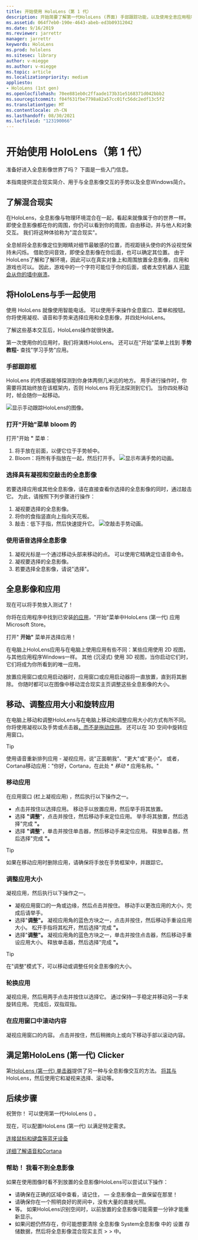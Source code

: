 ```yaml
---
title: 开始使用 HoloLens（第 1 代）
description: 开始简要了解第一代HoloLens (界面) 手部跟踪功能，以及使用全息应用程序。
ms.assetid: 064f7eb0-190e-4643-abeb-ed3b09312042
ms.date: 9/16/2019
ms.reviewer: jarrettr
manager: jarrettr
keywords: HoloLens
ms.prod: hololens
ms.sitesec: library
author: v-miegge
ms.author: v-miegge
ms.topic: article
ms.localizationpriority: medium
appliesto:
- HoloLens (1st gen)
ms.openlocfilehash: 70ee881eb0c2ffaade173b31e5168371d042bbb2
ms.sourcegitcommit: f04f631fbe7798a82a57cc01fc56dc2edf13c5f2
ms.translationtype: MT
ms.contentlocale: zh-CN
ms.lasthandoff: 08/30/2021
ms.locfileid: "123190066"
---
```

# <a name="getting-around-hololens-1st-gen"></a>开始使用 HoloLens（第 1 代）

准备好进入全息影像世界了吗？ 下面是一些入门信息。

本指南提供混合现实简介、用于与全息影像交互的手势以及全息Windows简介。

## <a name="discover-mixed-reality"></a>了解混合现实

在HoloLens，全息影像与物理环境混合在一起，看起来就像属于你的世界一样。 即使全息影像都在你的周围，你仍可以看到你的周围，自由移动，并与他人和对象交互。 我们将这种体验称为"混合现实"。

全息帧将全息影像定位到眼睛对细节最敏感的位置，而视距镜头使你的外设视觉保持未闪烁。 借助空间音效，即使全息影像在你后面，也可以确定其位置。 由于HoloLens了解和了解环境，因此可以在真实对象上和周围放置全息影像，应用和游戏也可以。 因此，游戏中的一个字符可能位于你的后面，或者太空机器人 [可能会从你的墙中崩溃](https://www.microsoft.com/store/apps/9nblggh5fv3j)。

## <a name="use-hololens-with-your-hands"></a>将HoloLens与手一起使用

使用 HoloLens 就像使用智能电话。 可以使用手来操作全息窗口、菜单和按钮。  你将使用凝视、语音和手势来选择应用和全息影像，并四处[](hololens-cortana.md)HoloLens。

了解这些基本交互后，HoloLens操作就很快速。

第一次使用你的应用时，我们将演练HoloLens。 还可以在"开始"菜单上找到 **手势教程-** 查找"学习手势"应用。

### <a name="the-hand-tracking-frame"></a>手部跟踪框

HoloLens 的传感器能够探测到你身体两侧几米远的地方。 用手进行操作时，你需要将其始终放在该框架内，否则 HoloLens 将无法探测到它们。 当你四处移动时，帧会随你一起移动。  

![显示手动跟踪HoloLens的图像。](./images/hololens-2-gesture-frame.png)

### <a name="open-the-start-menu-with-bloom"></a>打开"开始"菜单 bloom 的

打开"开始 **"** 菜单：

1. 将手放在前面，以便它位于手势帧中。
1. Bloom：将所有手指放在一起，然后打开手。
  ![显示布满手势的动画。](./images/hololens-bloom.gif)

### <a name="select-holograms-with-gaze-and-air-tap"></a>选择具有凝视和空敲击的全息影像

若要选择应用或其他全息影像，请在直接查看你选择的全息影像的同时，通过敲击它。 为此，请按照下列步骤进行操作：

1. 凝视要选择的全息影像。
1. 将你的食指竖直向上指向天花板。
1. 敲击：低下手指，然后快速提升它。
   ![空敲击手势动画。](./images/hololens-air-tap.gif)

### <a name="select-a-hologram-by-using-your-voice"></a>使用语音选择全息影像

1. 凝视光标是一个通过移动头部来移动的点。 可以使用它精确定位语音命令。
1. 凝视要选择的全息影像。
1. 若要选择全息影像，请说"选择"。

## <a name="holograms-and-apps"></a>全息影像和应用

现在可以将手势放入测试了！

你将在应用程序中找到已安装[的应用](holographic-home.md)，"开始"菜单中HoloLens (第一代) 应用Microsoft Store。

打开" **开始"** 菜单并选择应用！

在电脑上HoloLens应用与在电脑上使用应用有些不同：某些应用使用 2D 视图，与其他应用程序Windows一样。 其他 (沉浸式) 使用 3D 视图，当你启动它们时，它们将成为你所看到的唯一应用。

放置应用窗口或应用启动器时，应用窗口或应用启动器将一直放置，直到将其删除。 你随时都可以在图像中移动混合现实主页调整这些全息影像的大小。

## <a name="move-resize-and-rotate-apps"></a>移动、调整应用大小和旋转应用

在电脑上移动和调整HoloLens与在电脑上移动和调整应用大小的方式有所不同。 你将使用凝视以及手势或点击器[，而不是拖动](https://support.microsoft.com/help/12644/hololens-use-gestures)[应用](hololens1-clicker.md)。 还可以在 3D 空间中旋转应用窗口。

> [!TIP]
> 使用语音重新排列应用 - 凝视应用，说"正面朝我"、"更大"或"更小"。 或者，Cortana移动应用："你好，Cortana，在此处 \* *移动 \** 应用名称。"

### <a name="move-an-app"></a>移动应用

在应用窗口 (栏上凝视应用) ，然后执行以下操作之一。

- 点击并按住以选择应用。 移动手以放置应用，然后举手将其放置。
- 选择 **"调整**"，点击并按住，然后移动手来定位应用。 举手将其放置，然后选择"完成 **"。**
- 选择 **"调整**"，单击并按住单击器，然后移动手来定位应用。 释放单击器，然后选择"完成 **"。**

> [!TIP]
> 如果在移动应用时删除应用，请确保将手放在手势框架中，并跟踪它。

### <a name="resize-an-app"></a>调整应用大小

凝视应用，然后执行以下操作之一。

- 凝视应用窗口的一角或边缘，然后点击并按住。 移动手以更改应用的大小，完成后请举手。
- 选择"**调整"。** 凝视应用角的蓝色方块之一，点击并按住，然后移动手重设应用大小。 松开手指将其松开，然后选择"完成 **"。**
- 选择"**调整"。** 凝视应用角的蓝色方块之一，单击并按住点击器，然后移动手重设应用大小。 释放单击器，然后选择"完成 **"。**

> [!TIP]
> 在"调整"模式下，可以移动或调整任何全息影像的大小。

### <a name="rotate-an-app"></a>轮换应用

凝视应用，然后用两手点击并按住以选择它。 通过保持一手稳定并移动另一手来旋转应用。 完成后，双指双指。

### <a name="scroll-content-in-an-app-window"></a>在应用窗口中滚动内容

凝视应用窗口的内容。 点击并按住，然后稍微向上或向下移动手部以滚动内容。

## <a name="meet-the-hololens-1st-gen-clicker"></a>满足第HoloLens (第一代) Clicker

第[HoloLens (第一代) 单击器](hololens1-clicker.md)提供了另一种与全息影像交互的方法。 [将其与](hololens-connect-devices.md)HoloLens，然后使用它和凝视来选择、滚动等。

## <a name="next-steps"></a>后续步骤

祝贺你！ 可以使用第一代HoloLens () 。

现在，可以配置HoloLens (第一代) 以满足特定需求。

[连接鼠标和键盘等蓝牙设备](hololens-connect-devices.md)

[详细了解语音和Cortana](hololens-cortana.md)

### <a name="help-i-dont-see-my-holograms"></a>帮助！ 我看不到全息影像

如果在使用图像时看不到放置的全息影像HoloLens可以尝试以下操作：

- 请确保在正确的区域中查看，请记住， &mdash; 全息影像会一直保留在那里！
- 请确保你在一个照明良好的房间中，没有大量的直接光照。
- 等。 如果HoloLens识别空间时，以前放置的全息影像可能需要一分钟才能重新显示。
- 如果问题仍然存在，你可能想要清除 全息影像 System全息影像 中的 设置 存储数据，然后将全息影像混合现实主页  >    >  中。
